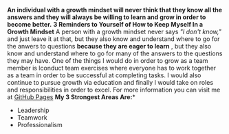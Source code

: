 **An individual with a growth mindset will never think that they know all the answers and they will always be willing to learn and grow in order to become better.**
**3 Reminders to Yourself of How to Keep Myself In a Growth Mindset**
A person with a growth mindset never says *"I don't know,"* and just leave it at that, but they also know and understand where to go for the anwers to questions **because they are eager to learn** , but they also know and understand where to go for many of the answers to the questions they may have. One of the things I would do in order to grow as a team member is lconduct team exercises where everyone has to work together as a team in order to be successful at completing tasks. I would also continue to pursue growth via education and finally I would take on roles and responsibilities in order to excel. For more information you can visit me at [GitHub Pages](https://github.com/jking042/reading-notes)
**My 3 Strongest Areas Are:***
- Leadership
- Teamwork
- Professionalism

